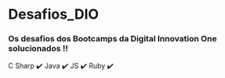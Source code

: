 # Desafios_DIO

### Os desafios dos Bootcamps da Digital Innovation One solucionados !!

C Sharp :heavy_check_mark:
Java :heavy_check_mark:
JS :heavy_check_mark:
Ruby :heavy_check_mark:

